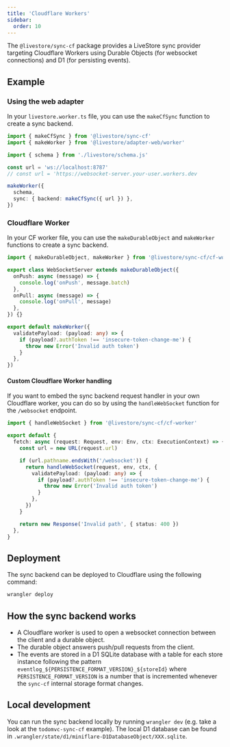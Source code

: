 ```yaml
---
title: 'Cloudflare Workers'
sidebar:
  order: 10
---
```


The `@livestore/sync-cf` package provides a LiveStore sync provider targeting Cloudflare Workers using Durable Objects (for websocket connections) and D1 (for persisting events).

## Example

### Using the web adapter

In your `livestore.worker.ts` file, you can use the `makeCfSync` function to create a sync backend.

```ts
import { makeCfSync } from '@livestore/sync-cf'
import { makeWorker } from '@livestore/adapter-web/worker'

import { schema } from './livestore/schema.js'

const url = 'ws://localhost:8787'
// const url = 'https://websocket-server.your-user.workers.dev

makeWorker({
  schema,
  sync: { backend: makeCfSync({ url }) },
})
```

### Cloudflare Worker

In your CF worker file, you can use the `makeDurableObject` and `makeWorker` functions to create a sync backend.

```ts
import { makeDurableObject, makeWorker } from '@livestore/sync-cf/cf-worker'

export class WebSocketServer extends makeDurableObject({
  onPush: async (message) => {
    console.log('onPush', message.batch)
  },
  onPull: async (message) => {
    console.log('onPull', message)
  },
}) {}

export default makeWorker({
  validatePayload: (payload: any) => {
    if (payload?.authToken !== 'insecure-token-change-me') {
      throw new Error('Invalid auth token')
    }
  },
})

```

#### Custom Cloudflare Worker handling

If you want to embed the sync backend request handler in your own Cloudflare worker, you can do so by using the `handleWebSocket` function for the `/websocket` endpoint.

```ts
import { handleWebSocket } from '@livestore/sync-cf/cf-worker'

export default {
  fetch: async (request: Request, env: Env, ctx: ExecutionContext) => {
    const url = new URL(request.url)

    if (url.pathname.endsWith('/websocket')) {
      return handleWebSocket(request, env, ctx, {
        validatePayload: (payload: any) => {
          if (payload?.authToken !== 'insecure-token-change-me') {
            throw new Error('Invalid auth token')
          }
        },
      })
    }

    return new Response('Invalid path', { status: 400 })
  },
}
```

## Deployment

The sync backend can be deployed to Cloudflare using the following command:

```bash
wrangler deploy
```

## How the sync backend works

- A Cloudflare worker is used to open a websocket connection between the client and a durable object.
- The durable object answers push/pull requests from the client.
- The events are stored in a D1 SQLite database with a table for each store instance following the pattern `eventlog_${PERSISTENCE_FORMAT_VERSION}_${storeId}` where `PERSISTENCE_FORMAT_VERSION` is a number that is incremented whenever the `sync-cf` internal storage format changes.

## Local development

You can run the sync backend locally by running `wrangler dev` (e.g. take a look at the `todomvc-sync-cf` example). The local D1 database can be found in `.wrangler/state/d1/miniflare-D1DatabaseObject/XXX.sqlite`.
